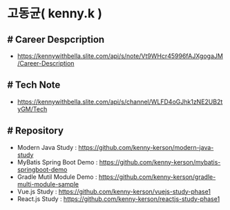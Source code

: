 # 고동균( kenny.k )

## # Career Despcription
- https://kennywithbella.slite.com/api/s/note/Vt9WHcr45996fAJXgogaJM/Career-Description

## # Tech Note
- https://kennywithbella.slite.com/api/s/channel/WLFD4oGJhk1zNE2UB2tyGM/Tech

## # Repository
- Modern Java Study : https://github.com/kenny-kerson/modern-java-study
- MyBatis Spring Boot Demo : https://github.com/kenny-kerson/mybatis-springboot-demo
- Gradle Mutil Module Demo : https://github.com/kenny-kerson/gradle-multi-module-sample
- Vue.js Study : https://github.com/kenny-kerson/vuejs-study-phase1
- React.js Study : https://github.com/kenny-kerson/reactjs-study-phase1
